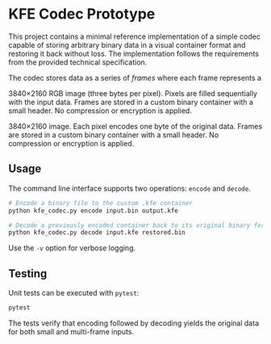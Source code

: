 # KFE Codec Prototype

This project contains a minimal reference implementation of a simple codec
capable of storing arbitrary binary data in a visual container format and
restoring it back without loss. The implementation follows the requirements
from the provided technical specification.

The codec stores data as a series of *frames* where each frame represents a

3840×2160 RGB image (three bytes per pixel).  Pixels are filled sequentially
with the input data. Frames are stored in a custom binary container with a
small header. No compression or encryption is applied.

3840×2160 image. Each pixel encodes one byte of the original data. Frames are
stored in a custom binary container with a small header. No compression or
encryption is applied.


## Usage

The command line interface supports two operations: `encode` and `decode`.

```bash
# Encode a binary file to the custom .kfe container
python kfe_codec.py encode input.bin output.kfe

# Decode a previously encoded container back to its original binary form
python kfe_codec.py decode input.kfe restored.bin
```

Use the `-v` option for verbose logging.

## Testing

Unit tests can be executed with `pytest`:

```bash
pytest
```

The tests verify that encoding followed by decoding yields the original data
for both small and multi-frame inputs.
